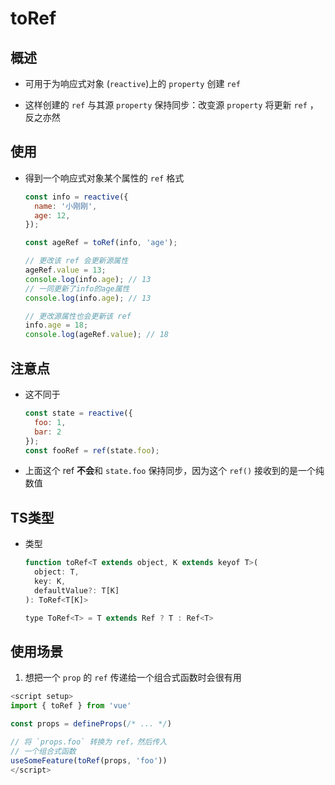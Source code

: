 # toRef

## 概述

+ 可用于为响应式对象 (`reactive`)上的 `property` 创建 `ref`

+ 这样创建的 `ref` 与其源 `property` 保持同步：改变源 `property` 将更新 `ref` ，反之亦然

## 使用

+ 得到一个响应式对象某个属性的 `ref` 格式

  ```js
  const info = reactive({
    name: '小刚刚',
    age: 12,
  });

  const ageRef = toRef(info, 'age');

  // 更改该 ref 会更新源属性
  ageRef.value = 13;
  console.log(info.age); // 13
  // 一同更新了info的age属性
  console.log(info.age); // 13

  // 更改源属性也会更新该 ref
  info.age = 18;
  console.log(ageRef.value); // 18
  ```

## 注意点

+ 这不同于

  ```js
  const state = reactive({
    foo: 1,
    bar: 2
  });
  const fooRef = ref(state.foo);

  ```

+ 上面这个 ref **不会**和 `state.foo` 保持同步，因为这个 `ref()` 接收到的是一个纯数值

## TS类型

+ 类型

  ```js
  function toRef<T extends object, K extends keyof T>(
    object: T,
    key: K,
    defaultValue?: T[K]
  ): ToRef<T[K]>

  type ToRef<T> = T extends Ref ? T : Ref<T>
  ```

## 使用场景

1. 想把一个 `prop` 的 `ref` 传递给一个组合式函数时会很有用

  ```js
  <script setup>
  import { toRef } from 'vue'

  const props = defineProps(/* ... */)

  // 将 `props.foo` 转换为 ref，然后传入
  // 一个组合式函数
  useSomeFeature(toRef(props, 'foo'))
  </script>
  ```
